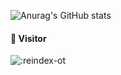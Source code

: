 ![Anurag's GitHub stats](https://github-readme-stats.vercel.app/api?username=Numbersf&count_private=true)
#### 🐾 Visitor
![:reindex-ot](https://count.getloli.com/get/@:Numbersf)